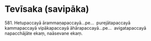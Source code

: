 

# Tevīsaka (savipāka)






581\. Hetupaccayā ārammaṇapaccayā…pe…  purejātapaccayā kammapaccayā vipākapaccayā āhārapaccayā…pe…  avigatapaccayā napacchājāte ekaṃ, naāsevane ekaṃ.



